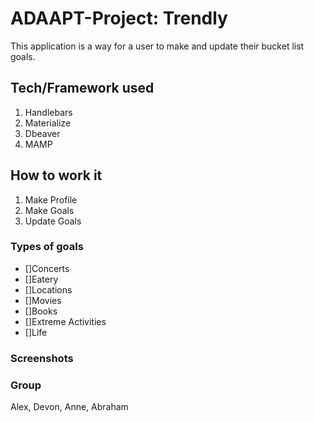 # ADAAPT-Project: Trendly
This application is a way for a user to make and update their bucket list goals.

## Tech/Framework used
1. Handlebars
2. Materialize
3. Dbeaver
4. MAMP


## How to work it

1. Make Profile
2. Make Goals
3. Update Goals

### Types of goals

- []Concerts
- []Eatery
- []Locations
- []Movies
- []Books
- []Extreme Activities
- []Life

### Screenshots

### Group
Alex, Devon, Anne, Abraham
